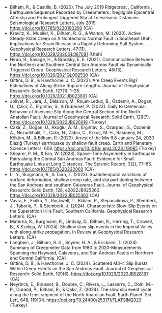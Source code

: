 * Bilham, R., & Castillo, B. (2020). The July 2019 Ridgecrest , California , Earthquake Sequence Recorded by Creepmeters : Negligible Epicentral Afterslip and Prolonged Triggered Slip at Teleseismic Distances. Seismological Research Letters, July 2019. https://doi.org/10.1785/0220190293 {CA}
* Kravitz, K., Mueller, K., Bilham, R. G., & Walton, M. (2020). Active Steady-State Creep on A Nontectonic Normal Fault in Southeast Utah: Implications for Strain Release in a Rapidly Deforming Salt System. Geophysical Research Letters, 47(11). https://doi.org/10.1029/2020GL087081 {Utah}
* Hirao, B., Savage, H., & Brodsky, E. E. (2021). Communication Between the Northern and Southern Central San Andreas Fault via Dynamically Triggered Creep. Geophysical Research Letters, 48(13). https://doi.org/10.1029/2021GL092530 {CA}
* Gittins, D. B., & Hawthorne, J. C. (2022). Are Creep Events Big? Estimations of Along-Strike Rupture Lengths. Journal of Geophysical Research: Solid Earth, 127(1), 1–26. https://doi.org/10.1029/2021JB023001 {CA}
* Jolivet, R., Jara, J., Dalaison, M., Rouet-Leduc, B., Özdemir, A., Dogan, U., Çakir, Z., Ergintav, S., & Dubernet, P. (2023). Daily to Centennial Behavior of Aseismic Slip Along the Central Section of the North Anatolian Fault. Journal of Geophysical Research: Solid Earth, 128(7). https://doi.org/10.1029/2022JB026018 {Turkey}
* Cakir, Z., Doğan, U., Akoğlu, A. M., Ergintav, S., Özarpacı, S., Özdemir, A., Nozadkhalil, T., Çakir, N., Zabcı, C., Erkoç, M. H., Basmenji, M., Köküm, M., & Bilham, R. (2023). Arrest of the Mw 6.8 January 24, 2020 Elaziğ (Turkey) earthquake by shallow fault creep. Earth and Planetary Science Letters, 608. https://doi.org/10.1016/j.epsl.2023.118085 {Turkey}
* Shearer, P. M., & Fan, W. (2023). Space–Time Asymmetry in Earthquake Pairs along the Central San Andreas Fault: Evidence for Small Earthquake Links at Long Distances. The Seismic Record, 3(2), 77–85. https://doi.org/10.1785/0320230002 {CA}
* Li, Y., Bürgmann, R., & Taira, T. (2023). Spatiotemporal variations of surface deformation, shallow creep rate, and slip partitioning between the San Andreas and southern Calaveras Fault. Journal of Geophysical Research: Solid Earth, 128, e2022JB025363. https://doi.org/10.1029/2022JB025363 {CA}
* Vavra, E., Fialko, Y., Rockwell, T., Bilham, R., Stepancikova, P., Stemberk, J., Taborik, P., & Stemberk, J. (2024). Characteristic Slow-Slip Events on the Superstition Hills Fault, Southern California. Geophysical Research Letters. {CA}
* Materna, K., Burgmann, R., Lindsay, D., Bilham, R., Herring, T., Crowell, B., & Szeliga, W. (2024). Shallow slow slip events in the Imperial Valley with along-strike propagation. In Review at Geophysical Research Letters. {CA}
* Langbein, J., Bilham, R. G., Snyder, H. A., & Ericksen, T. (2024). Summary of Creepmeter Data from 1980 to 2020-Measurements Spanning the Hayward, Calaveras, and San Andreas Faults in Northern and Central California. {CA}
* Gittins, D. B., & Hawthorne, J. C. (2024). Scattered M3–4 Slip Bursts Within Creep Events on the San Andreas Fault. Journal of Geophysical Research: Solid Earth, 129(6). https://doi.org/10.1029/2023JB028187 {CA}
* Neyrinck, E., Rousset, B., Doubre, C., Rivera, L., Lasserre, C., Doin, M.-P., Durand, P., Bilham, R., & Çakir, Z. (2024). The slow slip event cycle along the Izmit segment of the North Anatolian Fault. Earth Planet. Sci. Lett, 648, 119104. https://doi.org/10.24400/253171/FLATSIM2020 {Turkey}